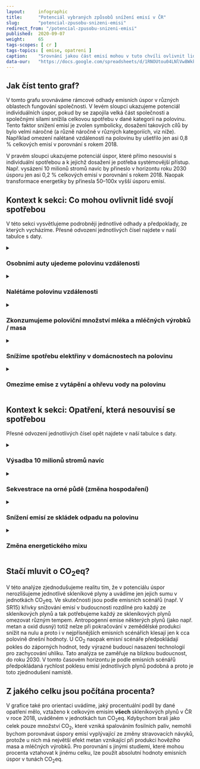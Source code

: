 ```yaml
---
layout:     infographic
title:      "Potenciál vybraných způsobů snížení emisí v ČR"
slug:       "potencial-zpusobu-snizeni-emisi"
redirect_from: "/potencial-zpusobu-snizeni-emisi"
published:  2020-09-07
weight:     65
tags-scopes: [ cr ]
tags-topics: [ emise, opatreni ]
caption:    "Srovnání jakou část emisí mohou v tuto chvíli ovlivnit lidé radikální změnou své spotřeby a jakou část emisí může ovlivnit stát systémovými změnami. Nejvyšší potenciál má změna energetického mixu, skrze odstavování hnědouhelných elektráren a nahrazování zdroji energie s nižší emisní intenzitou."
data-our:   "https://docs.google.com/spreadsheets/d/1RNOUtou04LNlVw8Wkk9-evhcL7TPmim5951N4TkYWxA/edit?usp=sharing"
---
```


## Jak číst tento graf?

V tomto grafu srovnáváme rámcové odhady emisních úspor v různých oblastech fungování společnosti. V levém sloupci ukazujeme potenciál individuálních úspor, pokud by se zapojila velká část společnosti a společnými silami snížila celkovou spotřebu v dané kategorii na polovinu. Tento faktor snížení emisí je zvolen symbolicky, dosažení takových cílů by bylo velmi náročné (a různě náročné v různých kategoriích, viz níže). Například omezení nalétané vzdálenosti na polovinu by ušetřilo jen asi 0,8 % celkových emisí v porovnání s rokem 2018.

V pravém sloupci ukazujeme potenciál úspor, které přímo nesouvisí s individuální spotřebou a k jejichž dosažení je potřeba systémovější přístup. Např. vysázení 10 milionů stromů navíc by přineslo v horizontu roku 2030 úsporu jen asi 0,2 % celkových emisí v porovnání s rokem 2018. Naopak transformace energetiky by přinesla 50–100x vyšší úsporu emisí.

## Kontext k sekci: Co mohou ovlivnit lidé svojí spotřebou

V této sekci vysvětlujeme podrobněji jednotlivé odhady a předpoklady, ze kterých vycházíme. Přesné odvození jednotlivých čísel najdete v naší tabulce s daty.

<details markdown=1>
<summary>
<h3>Osobními auty ujedeme polovinu vzdálenosti</h3>
</summary>

Největší skupina českých řidičů najede ročně mezi [5 až 10 tisíci km](https://www.opojisteni.cz/pojistny-trh/pojistne-produkty/pruzkum-pojistovny-direct-jak-cesi-jezdi/c:11746/) a osobní automobily zodpovídají v ČR celkem za 11,9 milionů tun emisí <glossary id="co2eq">CO<sub>2</sub>eq</glossary>. **Kdyby se celkový roční nájezd snížil na polovinu, ušetřilo by se ročně asi 5,9 milionů tun emisí CO<sub>2</sub>eq.**

Takového snížení by bylo možné dosáhnout např. ještě vyšším využíváním hromadné dopravy, menší potřebou dojíždět za prací nebo vyšší obsazeností aut. (Průměrná obsazenost osobních aut v ČR se pohybuje kolem 2, ve větších městech pak 1,3 osob na vozidlo.) Při snížení dopravy osobními auty by nejspíš došlo k přesunu části dopravního výkonu do jiné kategorie (autobusy, vlaky). Množství uspořených emisí by tak ve výsledku bylo o něco nižší, než je ve výše uvedeném výpočtu.
</details>

<details markdown=1>
<summary>
<h3>Nalétáme polovinu vzdálenosti</h3>
</summary>

Letecká doprava odpovídá za přibližně 2,5 % světových emisí CO<sub>2</sub> (bez EWF, viz níže), rozpočítávání emisí na jednotlivé státy je ale komplikované. Většina "emisních účetnictví" počítá emise podle dopravy z letišť na území daného státu (pro ČR zejména Praha-Ruzyně). V tomto přístupu budou emise lidí z ČR mírně podhodnocené, neboť Češi využívají také letiště ve Vídni či Bratislavě. EUROSTAT uvádí, že emise z letecké dopravy v ČR v roce 2018 byly 1,25 milionů tun <glossary id="co2eq">CO<sub>2</sub>eq</glossary>. Spalováním leteckého benzínu vzniká nejen oxid uhličitý, ale i oxidy dusíku (NO<sub>X</sub>) a síry. Vypouštění těchto emisí vysoko v atmosféře vytváří ozon (skleníkový plyn) a kondenzační stopy, které je nutné započítat do celkového radiačního působení vypouštěných emisí. To se prakticky provádí pomocí EWF (emission weighting factor). Pro náš výpočet vycházíme ze [studie](https://link.springer.com/article/10.1007/s10584-011-0168-8), která odhaduje střední hodnotu EWF na 1,7. **Kdyby obyvatelé ČR nalétali poloviční vzdálenost, snížily by se efektivní emise ČR o 1,1 milionů tun CO<sub>2</sub>eq.**

Pro dopravu na kratší vzdálenosti v rámci Evropy je možné letadla částečně nahradit například vlakovou dopravou, u dlouhých letů je ale náhrada jen těžko představitelná. Technologie, které by umožnily leteckou dopravu s výrazně nižšími emisemi, jsou zatím ve stádiu testování. V současné době však kvůli epidemii COVID-19 prochází letecká doprava krizí a je možné, že se v budoucnu změní vnímání její důležitosti.
</details>

<details markdown=1>
<summary>
<h3>Zkonzumujeme poloviční množství mléka a mléčných výrobků / masa</h3>
</summary>

Podle Českého statistického úřadu sní průměrný Čech ročně asi 70 kg masa, z toho je přibližně 6 kg hovězího. Při započtení všech druhů masa, včetně rozlišení mléčného a masného skotu, jsou emise související se spotřebou masa v ČR celkem 6,8 milionů tun <glossary id="co2eq">CO<sub>2</sub>eq</glossary>. V této hodnotě je započten celý cyklus výroby, tedy obsahuje například i krmivo či doprava do obchodu. Zároveň je třeba poznamenat, že část produkce masa se do ČR dováží, takže hodnota odpovídá emisím souvisejícím se spotřebovaným masem, nikoliv s masem produkovaným v ČR. **Pokud by lidé spotřebovali poloviční množství masa, ušetřilo by se ročně 3,4 milionů tun emisí CO<sub>2</sub>eq.**

Spotřeba mléka a mléčných výrobků lze společně vyjádřit v hodnotě mléka potřebného k výrobě. Průměrná spotřeba odpovídá 239 l mléka na osobu ročně (což odpovídá 245kg). Celý cyklus produkce jednoho kg mléka (včetně krmiva, produkce metanu, chlazení, dopravy, apod.) vytvoří průměrně 2.8kg CO<sub>2</sub>eq emisí skleníkových plynů. Celkové emise související se spotřebou mléka a mléčných výrobků v ČR jsou tedy 7,3 miliónů tun CO<sub>2</sub>eq. Kdyby obyvatelé ČR snížili spotřebu mléka a mléčných výrobků na polovinu, ušetřilo by se 3.7 milionů tun CO<sub>2</sub>eq.

Podle mnoha studií by mohly změny stravovacích návyků přinášet pozitivní dopad na zdraví, například proto, že [v ČR trpí nadváhou](https://www.ceskovdatech.cz/clanek/85-povolujeme-opasky-cechu-s-nadvahou-vyrazne-pribyva/) přibližně 71% mužů a 57% žen. Zda je změna stravovacích návyků reálná pro velkou část populace je otázka mimo rámec našeho textu.

Emisní koeficienty celého cyklu produkce potravin přebíráme ze zdroje [Our World in Data](https://ourworldindata.org/food-choice-vs-eating-local), jsou to odhady světových průměrů. Konkrétní emisní náročnost produkce mléka či masa ve střední Evropě v porovnání s např. Brazílií je však odlišná, což souvisí s původem použitého krmiva, způsoby získávání půdy pro pastvu či způsoby nakládání s chlévskou mrvou. Lze očekávat, že emisní koeficienty pro výrobu masa a mléka ve střední Evropě budou spíše nižší a tedy uvedené odhady úspory emisí slouží jako horní odhad. Navíc v praxi by uspořené množství mléka či masa bylo mohlo být nahrazeno rostlinnou stravou, která má nenulovou emisní stopu a tedy uspořené emise by byly ještě o něco nižší. Stejně tak je třeba mít na paměti, že se jedná o odhady celého cyklu výroby a proto zahrnují více než jen oblast _Zemědělství_ v emisních statistikách Eurostatu.
</details>

<details markdown=1>
<summary>
<h3>Snížíme spotřebu elektřiny v domácnostech na polovinu</h3>
</summary>

V domácnostech se spotřebuje asi jen 17 % elektřiny, která je v ČR vyrobena a zároveň výroba elektřiny a tepla vyprodukuje téměř 40 % ročních emisí ČR. Je tedy vhodné pokládat si otázku k jak velkému snížení emisí by vedla úspora elektřiny v domácnostech. Abychom mohli takový odhad udělat, musíme učinit několik předpokladů o výrobě, spotřebě a trhu s elektřinou, které nejsou samozřejmé.

Množství vyrobené elektřiny je minutu po minutě určováno její spotřebou a elektrárny se zapínají a vypínají podle poptávky tak, aby nedošlo k poklesu napětí v síti. To, jak budou elektrárny zapínány a vypínány, záleží především na tom, jak dlouho trvá elektrárnu nastartovat. Jaderné elektrárny se startují celé týdny, uhelné elektrárny mohou najet na plný výkon během několika hodin a k vyrovnávání krátkodobých výkyvů ve spotřebě slouží plynové nebo vodní elektrárny, které dokáží zapínat a vypínat v řádu minut. Do sítě také přispívají větrné a solární elektrárny (když fouká vítr a svítí slunce) a lze očekávat, že v budoucnu budou významnou roli hrát také bateriová či jiná úložiště. Dalším významným faktorem, který určuje jaké zdroje budou v danou chvíli vyrábět elektřinu, je cena provozu daného zdroje (například solární či větrné elektrárny vyrábí prakticky zadarmo, uhelné elektrárny musí platit za uhlí) a systém obchodování (obnovitelné zdroje mají přednostní přístup do sítě a dlouhodobě garantované ceny výkupu).

**Kdyby snížená spotřeba elektřiny v domácnostech vedla k odstavení plynových a uhelných elektráren**, pak za každou uspořenou kWh by nevznikl asi 1 kg emisí. Tato hodnota vychází z vyhlášky č. 480/2012 Sb. o energetickém auditu a energetickém posudku a bere v potaz, že velká část elektřiny v domácnostech je spotřebována ve špičce, kterou často musí pokrývat nejvíce emitující zdroje elektřiny. **Snížení spotřeby o 50 % by tedy vedlo k úspoře 7,6 milionů tun <glossary id="co2eq">CO<sub>2</sub>eq</glossary>.** Toto je spíše nadsazený odhad úspor, reálná emisní intenzita pro provoz ve špičce je v roce 2020 nejspíše o něco nižší, než jak stanovuje zmíněná vyhláška.

Nejvíce elektřiny se v domácnostech spotřebuje na vaření a ohřev vody (případně topení, pokud je elektrické). Méně pak spotřebovávají pračka a lednička a nejmenší část elektřiny je spotřebována na svícení. Přitom elektřina zajišťuje ohřev vody v cca 20% českých domácností a k vaření ji využívá více než 40% domácností (viz [statistika ČSÚ](https://www.czso.cz/documents/10180/50619982/ENERGO_2015.pdf), tabulka 1 - 3. 3.). Je tedy otázka, zda je vůbec možné dosáhnout významného snížení spotřeby v domácnostech.
V případě, kdy se k topení používají neefektivní kotle a kamna, je žádoucí naopak zvýšení spotřeby s cílem náhradit je např. za tepelné čerpadlo. Určitých úspor by mohlo být možné dosáhnout předehříváním vody pomocí solárních kolektorů nebo využitím přebytkové elektřiny z fotovoltaických článků. Úspory při vaření lze dosáhnout například použitím indukčního vařiče. Náhrada klasických žárovek za LED či jiné efektivnější zdroje světla má na spotřebu elektřiny jen velmi malý efekt.

Je třeba mít na paměti, že pokud výroba elektřiny v Česku projde v dalších letech transformací zahrnující odstavení uhelných elektrárny, tak emisní koeficient výroby ve špičce (např. s použitím kombinace plynových a větrných elektráren) bude podstatně nižší než dnes a tak úměrně klesne potenciál snížení spotřeby elektřiny v domácnostech.
</details>

<details markdown=1>
<summary>
<h3>Omezíme emise z vytápění a ohřevu vody na polovinu</h3>
</summary>

Podle EUROSTATu způsobilo spalování v domácnostech v roce 2018 emise oxidu uhličitého ve výši 9,1 Mt <glossary id="co2eq">CO<sub>2</sub>eq</glossary>. Spalování v domácnostech primárně znamená lokální vytápění a ohřev vody, malou část také tvoří vaření na zemním plynu. **Kdyby se tyto emise snížily na polovinu, pak ušetříme 4,6 Mt CO<sub>2</sub>eq.**

Nástroje ke snížení emisí existují: pokračující zateplení budov, modernizace kotlů, snížení spotřeby teplé vody i nižší nároky na teplotu v budovách. Přesto je takové snížení během 10 let velmi ambiciózní cíl. Pro srovnání, emise v tomto sektoru byly v roce 1990 přibližně dvojnásobné oproti dnešku, hlavní úspory ale proběhly v devadesátých letech a od roku 2000 klesly jen asi o 10 %. Razantní snížení celkového množství emisí nepřinesly ani dlouhodobé programy _Zelená úsporám_ a _Nová zelená úsporám_.
</details>

## Kontext k sekci: Opatření, která nesouvisí se spotřebou

Přesné odvození jednotlivých čísel opět najdete v naší tabulce s daty.

<details markdown=1>
<summary>
<h3>Výsadba 10 milionů stromů navíc</h3>
</summary>

Vysazování stromů bývá považováno za důležitý nástroj k sekvestraci uhlíku, což se promítá i do některých politických [prohlášení](https://www.facebook.com/AndrejBabis/posts/1636697499800221/). Deset milionů stromů volíme symbolicky (jeden strom na jednoho občana ČR) a také v návaznosti na stejný cíl projektu Sázíme budoucnost založený Nadací Partnerství a zaštítěný Ministerstvem životního prostředí. Cílem projektu je do roku 2025 vysázet 10 milionů nových stromů mimo území lesa (tedy tvorbou nových alejí, sadů, remízků, větrolamů, atd.)

Podle poslední [národní inventarizace lesů](http://nil.uhul.cz/) provedené v letech 2011 - 2015 je v českých lesích asi 2 mld. stromů (nepočítaje mladé stromy do 7 cm tloušťky). To odpovídá asi 190 stromům na jednoho obyvatele.

Deset milionů stromů není nerealistické množství, jen v roce 2019 vysázely Lesy ČR v lesích v rámci lesního hospodářství asi 60 milionů sazenic stromů. Deset milionů stromů by zabralo asi 14 tisíc hektarů (při hustotě stromů jako v průměrném lese), zatímco za deset let od předchozí inventarizace lesů přibylo asi 26 tisíc hektarů lesa.

Množství navázaného CO<sub>2</sub> odpovídá nárůstu dřevní hmoty stromu. Nárůst za rok zase přibližně odpovídá velikosti (a tedy stáří) stromu. Podle dostupných odhadů může vzrostlý strom ve věku 70 let navázat okolo 150 kg CO<sub>2</sub> za rok. V roce 2030 budou mít takto nově vysazené stromy maximálně 10 let. Malé stromy ve věku 10 let tak navážou výrazně méně, náš optimistický odhad činí 25 kg CO<sub>2</sub> za rok. **Tímto dostaneme celkový odhad roční sekvestrace v roce 2030 asi 0.25 Mt CO<sub>2</sub>.**

Tento odhad je ovšem nadhodnocený z několika důvodů: Za prvé předpokládá, že žádný z vysazených stromů během 10 let neuhyne. Za druhé nebere v potaz, co se se dřevem těchto stromů stane na konci jejich života. Pokud takové dřevo spálíme, tak se velká část uloženého uhlíku opět vrátí do atmosféry.

Z hlediska potřeby zásadně snížit emise do roku 2030 nebo 2050 by tak přineslo vyšší sekvestraci zachování stabilních vzrostlých lesů, tedy přísně chránit chráněná území a rozšiřovat území bez zásahu.

Sekvestrace uhlíku samozřejmě není jediné kritérium. Sázení nových stromů mimo lesy má mnoho jiných přínosů pro životní prostředí, které tento projekt velmi dobře opodstatňují.
</details>

<details markdown=1>
<summary>
<h3>Sekvestrace na orné půdě (změna hospodaření)</h3>
</summary>

Zemědělská půda přirozeně váže uhlík a v závislosti na zvolené technice hospodaření se množství vázaného uhlíku v průběhu let zvyšuje nebo klesá. V uplynulých dekádách na různých místech světa probíhají dlouhodobé studie, které srovnávají různé techniky hospodaření podle jejich sekvestračního potenciálu. Podle [studie](https://aa.ecn.cz/img_upload/410697af7dfcb092dfd4e3937dd69e3f/klima_co2_web_final.pdf) Organizace pro výživu a zemědělství (která spadá pod OSN) může hektar půdy obdělávané v režimu ekologického zemědělství uložit okolo 200 kg CO<sub>2</sub> za rok. Když se k tomu dále přidají techniky minimálního zpracování orné půdy, zvýší se sekvestrační potenciál na přibližně 500 kg CO<sub>2</sub> za rok. U vyčerpaných půd může být tato sekvestrace ještě vyšší, dlouhodobé studie ukazují, že sekvestrační potenciál se příliš nesnižuje ani po 30 letech takového hospodaření.

Kdybychom předpokládali, že veškerá Česká orná půda (asi 3 miliony hektarů) bude obdělávání v režimu ekologického zemědělství s minimálním zpracováním orné půdy, **může tato půda navázat okolo 1.5 Mt <glossary id="co2eq">CO<sub>2</sub>eq</glossary> za rok**.

Tento odhad neuvažuje snížení emisí oxidů dusíku na farmách (protože v ekologickém zemědělství se používá výrazně méně hnojiv obsahujících dusík) ani ušetřené emise díky omezení výroby syntetických hnojiv na bázi dusíku. Podle odhadů zmíněné studie je potenciál těchto nepřímých důsledků asi poloviční oproti sekvestraci v půdě, tedy dalších asi 0,7 Mt CO<sub>2</sub>eq za rok.

Přechod na takový režim zemědělství by v mnoha oblastech by vedl ke snížení výnosů, proto není jeho zavedení na 100% orné půdy ČR realistické. Takový režim má ale jiné výhody: lepší zadržování vody, snížení eroze půdy, nižší zamořování podzemních vod (méně hnojení a pesticidů).
</details>

<details markdown=1>
<summary>
<h3>Snížení emisí ze skládek odpadu na polovinu</h3>
</summary>

Jednou z oblastí, kde emise České republiky od roku 1990 rostou, je odpadové hospodářství. Na skládkách skončí ročně cca 2,7 milionů tun odpadu a při jeho rozkládání vzniká především metan, který je silným skleníkovým plynem. Ročně tak emise skleníkových plynů ze skládek odpovídají 3,7 miliónů tun <glossary id="co2eq">CO<sub>2</sub>eq</glossary>, což je o 80 % více než v roce 1990. Kdyby se podařilo snížit emise ze skládkování odpadu na polovinu, uspořilo by to 1,8 miliónů tun CO<sub>2</sub>eq ročně.

Možností, jak snížit množství odpadů na skládkách je mnoho: v duchu hesla nejlepší odpad je ten, který se nevyprodukuje je možné vytvářet produkty tak, aby z nich nevznikal odpad nebo se řídit principy cirkulární ekonomiky a nevyužité zbytky v jednom výrobním procesu použít jako surovinu pro další výrobu. Další potenciál je ve větším třídění biologického odpadu a jeho cíleném rozkladu na bioplyn nebo jímání metanu z těles skládek, který pak může sloužit jako palivo.
</details>

<details markdown=1>
<summary>
<h3>Změna energetického mixu</h3>
</summary>

Při pohledu na [emise skleníkových plynů](/infografiky/emise-cr-detail) v ČR dle podle sektorů je na první pohled patrné, že největší podíl emisí připadá na výrobu elektřiny. V roce 2018 to bylo 39,5 % celkových emisí ČR. Je to dáno tím, že většina elektřiny se v ČR stále získává spalováním hnědého uhlí. Uhelné elektrárny se tak v roce 2018 podílely na výrobě elektřiny ze 47 %, přitom ale vyprodukovaly na 88 % všech emisí v daném sektoru.

Návrh vnitrostátního [plánu](https://www.mpo.cz/cz/energetika/strategicke-a-koncepcni-dokumenty/navrh-vnitrostatniho-planu-v-oblasti-energetiky-a-klimatu-ceske-republiky--243377/) v oblasti energetiky a klimatu České republiky (**NECP**) z února 2019 počítá s postupným nárůstem podílu obnovitelných zdrojů a s tím spojeným snížením emisní stopy české elektroenergetiky. Nově by dle tohoto scénáře mělo být nainstalováno např. 1,8 GW fotovoltaických elektráren (cca +85 % oproti současnému stavu) a 0.7 GW větrných elektráren. Při realizaci tohoto plánu by do roku 2030 měly **výsledné emise výroby elektřiny klesnout přibližně o 12 milionů tun CO<sub>2</sub>eq**. Výpočet uspořených emisí pochází ze [studie](https://about.bnef.com/blog/new-report-reveals-economic-path-to-a-rapid-coal-phase-out-in-europe/) společnosti BloombergNEF (viz text níže), kde byl Návrh vnitrostátního plánu uvažován jako referenční scénář (detaily viz [studie](https://data.bloomberglp.com/professional/sites/24/BNEF-white-paper-EU-coal-transition-Final-6-July.pdf), strana 32).

Vyšší úspory by bylo dosaženo realizací [scénáře](/studie/2018-scenar-energynautics), který zpracovala v roce 2018 německá poradenská společnost **Energynautics**, na objednávku českých ekologických nevládních organizací. Dle této studie, která byla primárně zaměřena na stabilitu elektrizační soustavy při odstavení většiny uhelných elektráren **by výsledné emise poklesly přibližně o 18,3 milionů tun CO<sub>2</sub>eq**. Pro výpočet byla využita data ze zmiňovaného scénáře v kombinaci s [emisními koeficienty](https://www.ipcc.ch/site/assets/uploads/2018/02/ipcc_wg3_ar5_annex-iii.pdf) dle IPCC. Studie počítala s nahrazením výkonu v odstavených uhelných elektrárnách hlavně prostřednictvím nových fotovoltaických (+162 % instalovaného výkonu) a větrných (+ 635 % instalovaného výkonu - to odpovídá necelým šesti stům nově instalovaných větrných elektráren o jednotkovém výkonu 3 MW). Stabilitu sítě by v tomto případě měly podpořit mimo jiné i nové plynové zdroje (+95 % instalovaného výkonu).

Nejvyšší emisní úspory by bylo dosaženo v případě realizace [scénáře](/studie/2020-scenar-bloombergnef) vypracovaného v červenci 2020 společností **BloombergNEF**. Scénář je součástí studie, která se primárně zabývá možností dekarbonizace energetického sektoru ve státech EU, které mají vysoký podíl fosilních zdrojů a přitom stále nemají stanovený termín odstavení uhelných elektráren. Ve výsledku tak modeluje přechod na nízkouhlíkovou energetiku pro Polsko, Česko, Rumunsko a Bulharsko. Dle zmíněného scénáře je **do roku 2030 možné dosáhnout úspory 24 milionů tun CO<sub>2</sub>eq**. V rámci tohoto scénáře se počítá hlavně s rozvojem větrných elektráren. Těch by mělo přibýt celkem 4,1 GW instalovaného výkonu, což odpovídá necelým 1400 větrným elektrárnám o jednotkovém výkonu 3 MW). Rozvoj fotovoltaiky zůstává přibližně na úrovni Návrhu vnitrostátního plánu (viz výše). Další detaily jsou uvedeny ve [studii](https://data.bloomberglp.com/professional/sites/24/BNEF-white-paper-EU-coal-transition-Final-6-July.pdf) (kapitola 4.2). Celkové náklady na realizaci tohoto scénáře byly vyjádřeny na přibližně 5,8 miliard EUR (lehce přes 150 miliard Kč, což odpovídá cca 10 % výdajů státního rozpočtu v roce 2019 nebo zhruba oficiálně udávaným nákladům na nový blok v Dukovanech).
</details>

## Stačí mluvit o CO<sub>2</sub>eq?

V této analýze zjednodušujeme realitu tím, že v potenciálu úspor nerozlišujeme jednotlivé skleníkové plyny a uvádíme jen jejich sumu v jednotkách CO<sub>2</sub>eq. Ve skutečnosti jsou podle emisních scénářů (např. V SR15) křivky snižování emisí v budoucnosti rozdílné pro každý ze skleníkových plynů a tak potřebujeme každý ze skleníkových plynů omezovat různým tempem. Antropogenní emise některých plynů (jako např. metan a oxid dusný) totiž nelze při pokračování v zemědělské produkci snížit na nulu a proto i v nejpřísnějších emisních scénářích klesají jen k cca polovině dnešní hodnoty. U CO<sub>2</sub> naopak emisní scénáře předpokládají pokles do záporných hodnot, tedy výrazné budoucí nasazení technologií pro zachycování uhlíku. Tato analýza se zaměřuje na blízkou budoucnost, do roku 2030. V tomto časovém horizontu je podle emisních scénářů předpokládaná rychlost poklesu emisí jednotlivých plynů podobná a proto je toto zjednodušení namístě.

## Z jakého celku jsou počítána procenta?

V grafice také pro orientaci uvádíme, jaký procentuální podíl by dané opatření mělo, vztaženo k celkovým emisím **všech** skleníkových plynů v ČR v roce 2018, uváděném v jednotkách tun <glossary id="co2eq">CO<sub>2</sub>eq</glossary>. Kdybychom brali jako celek pouze množství CO<sub>2</sub>, které vzniká spalováním fosilních paliv, nemohli bychom porovnávat úspory emisí vyplývající ze změny stravovacích návyků, protože u nich má největší efekt metan vznikající při produkci hovězího masa a mléčných výrobků. Pro porovnání s jinými studiemi, které mohou procenta vztahovat k jinému celku, lze použít absolutní hodnoty emisních úspor v tunách CO<sub>2</sub>eq.
